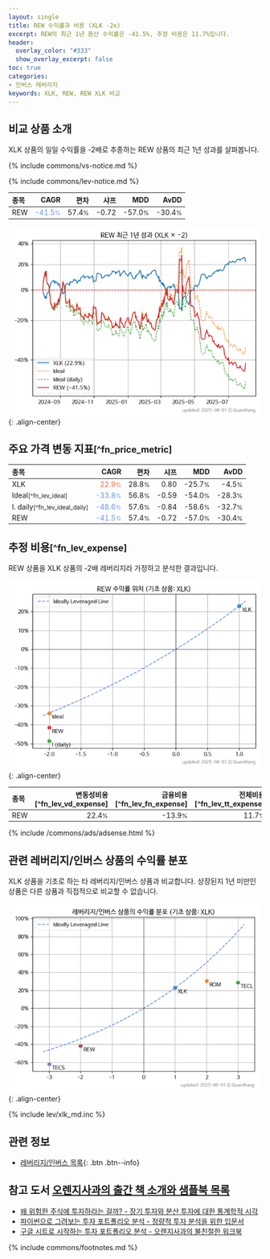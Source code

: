```yaml
---
layout: single
title: REW 수익률과 비용 (XLK -2x)
excerpt: REW의 최근 1년 환산 수익률은 -41.5%, 추정 비용은 11.7%입니다.
header:
  overlay_color: "#333"
  show_overlay_excerpt: false
toc: true
categories:
- 인버스 레버리지
keywords: XLK, REW, REW XLK 비교
---
```


## 비교 상품 소개


XLK 상품의 일일 수익률을 -2배로 추종하는 REW 상품의 최근 1년 성과를 살펴봅니다.





{% include commons/vs-notice.md %}

{% include commons/lev-notice.md %}

| **종목** | **CAGR** | **편차** | **샤프** | **MDD** | **AvDD** |
| :------------ | ------: | -----------: | -------: | ------: | -------: |
| REW | <span style="color: cornflowerblue">-41.5<small>%</small></span> | 57.4<small>%</small> | -0.72 | -57.0<small>%</small> | -30.4<small>%</small> |

<!-- more -->


![REW](/lev/images/rew.png){: .align-center}


## 주요 가격 변동 지표<small>[^fn_price_metric]</small>


| **종목** | **CAGR** | **편차** | **샤프** | **MDD** | **AvDD** |
| :------------ | ------: | -----------: | -------: | ------: | -------: |
| XLK | <span style="color: tomato">22.9<small>%</small></span> | 28.8<small>%</small> | 0.80 | -25.7<small>%</small> | -4.5<small>%</small> |
| Ideal<small>[^fn_lev_ideal]</small> | <span style="color: cornflowerblue">-33.8<small>%</small></span> | 56.8<small>%</small> | -0.59 | -54.0<small>%</small> | -28.3<small>%</small> |
| I. daily<small>[^fn_lev_ideal_daily]</small> | <span style="color: cornflowerblue">-48.6<small>%</small></span> | 57.6<small>%</small> | -0.84 | -58.6<small>%</small> | -32.7<small>%</small> |
| REW | <span style="color: cornflowerblue">-41.5<small>%</small></span> | 57.4<small>%</small> | -0.72 | -57.0<small>%</small> | -30.4<small>%</small> |


## 추정 비용<small>[^fn_lev_expense]</small><a id="expense"></a>

REW 상품을 XLK 상품의 -2배 레버리지라 가정하고 분석한 결과입니다.

![REW](/lev/images/rew_ideal.png){: .align-center}

| **종목** | **변동성비용**[^fn_lev_vd_expense] | **금융비용**[^fn_lev_fn_expense] | **전체비용**[^fn_lev_tt_expense] |
| :------------ | ------: | -----------: | -------: |
| REW | 22.4<small>%</small> | -13.9<small>%</small> | 11.7<small>%</small> |

{% include /commons/ads/adsense.html %}



## 관련 레버리지/인버스 상품의 수익률 분포

XLK 상품을 기초로 하는 타 레버리지/인버스 상품과 비교합니다. 상장된지 1년 미만인 상품은 다른 상품과 직접적으로 비교할 수 없습니다.

![XLK](/lev/images/xlk_ideal.png){: .align-center}

{% include lev/xlk_md.inc %}


## 관련 정보

- [레버리지/인버스 목록](/lev/){: .btn .btn--info}


## 참고 도서 [오렌지사과의 출간 책 소개와 샘플북 목록](https://kongdori.tistory.com/691)

- [왜 위험한 주식에 투자하라는 걸까? - 장기 투자와 분산 투자에 대한 통계학적 시각](https://kongdori.tistory.com/421)
- [파이썬으로 그려보는 투자 포트폴리오 분석  - 정량적 투자 분석을 위한 입문서](https://kongdori.tistory.com/643)
- [구글 시트로 시작하는 투자 포트폴리오 분석 - 오렌지사과의 불친절한 워크북](https://kongdori.tistory.com/449)

{% include commons/footnotes.md %}